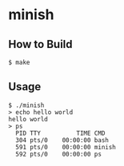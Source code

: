 # minish

## How to Build

```console
$ make
```

## Usage

```console
$ ./minish
> echo hello world
hello world
> ps
  PID TTY          TIME CMD
  304 pts/0    00:00:00 bash
  591 pts/0    00:00:00 minish
  592 pts/0    00:00:00 ps
```
